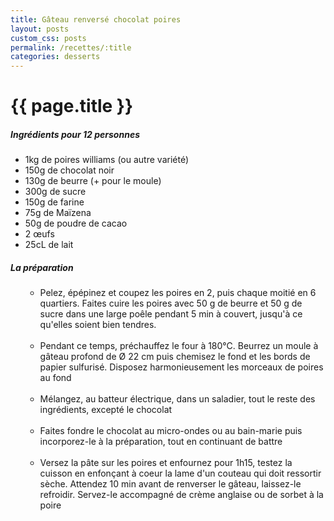 ```yaml
---
title: Gâteau renversé chocolat poires
layout: posts
custom_css: posts
permalink: /recettes/:title
categories: desserts
---
```


# {{ page.title }}

##### Ingrédients pour 12 personnes

- 1kg de poires williams (ou autre variété) 
- 150g de chocolat noir  
- 130g de beurre (+ pour le moule) 
- 300g de sucre 
- 150g de farine 
- 75g de Maïzena 
- 50g de poudre de cacao 
- 2 œufs 
- 25cL de lait 

##### La préparation

<ul id="prepa">

<section id="categories" markdown="1">

- Pelez, épépinez et coupez les poires en 2, puis chaque moitié en 6 quartiers. Faites cuire les poires avec 50 g de beurre et 50 g de sucre dans une large poêle pendant 5 min à couvert, jusqu'à ce qu'elles soient bien tendres.<br><br>
- Pendant ce temps, préchauffez le four à 180°C. Beurrez un moule à gâteau profond de Ø 22 cm puis chemisez le fond et les bords de papier sulfurisé. Disposez harmonieusement les morceaux de poires au fond<br><br>
- Mélangez, au batteur électrique, dans un saladier, tout le reste des ingrédients, excepté le chocolat<br><br>
- Faites fondre le chocolat au micro-ondes ou au bain-marie puis incorporez-le à la préparation, tout en continuant de battre<br><br>
- Versez la pâte sur les poires et enfournez pour 1h15, testez la cuisson en enfonçant à coeur la lame d'un couteau qui doit ressortir sèche. Attendez 10 min avant de renverser le gâteau, laissez-le refroidir. Servez-le accompagné de crème anglaise ou de sorbet à la poire

</section>

</ul>